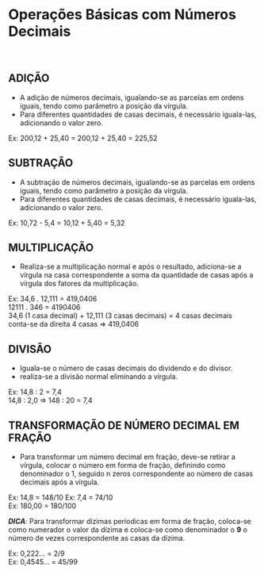 # Operações Básicas com Números Decimais

<br>

## ADIÇÃO
* A adição de números decimais, igualando-se as parcelas em ordens iguais, tendo como parâmetro a posição da vírgula.
* Para diferentes quantidades de casas decimais, é necessário iguala-las, adicionando o valor zero.

Ex: 200,12 + 25,40 =  200,12 + 25,40 = 225,52

## SUBTRAÇÃO
* A subtração de números decimais, igualando-se as parcelas em ordens iguais, tendo como parâmetro a posição da vírgula.
* Para diferentes quantidades de casas decimais, é necessário iguala-las, adicionando o valor zero.

Ex: 10,72 - 5,4 =  10,12 + 5,40 = 5,32

## MULTIPLICAÇÃO
* Realiza-se a multiplicação normal e após o resultado, adiciona-se a vírgula na casa correspondente a soma da quantidade de casas após a vírgula dos fatores da multiplicação.

Ex: 34,6 . 12,111 = 419,0406  
12111 . 346 = 4190406     
34,6 (1 casa decimal) + 12,111 (3 casas decimais) = 4 casas decimais  
conta-se da direita 4 casas => 419,0406

## DIVISÃO
* Iguala-se o número de casas decimais do dividendo e do divisor.
* realiza-se a divisão normal eliminando a vírgula.

Ex: 14,8 : 2 = 7,4  
14,8 : 2,0 => 148 : 20 = 7,4

## TRANSFORMAÇÃO DE NÚMERO DECIMAL EM FRAÇÃO
* Para transformar um número decimal em fração, deve-se retirar a vírgula, colocar o número em forma de fração, definindo como denominador o 1, seguido n zeros correspondente ao número de casas decimais após a vírgula.

Ex: 14,8 = 148/10
Ex: 7,4 = 74/10   
Ex: 180,00 = 180/100  

***DICA***: Para transformar dízimas períodicas em forma de fração, coloca-se como numerador o valor da dízima e coloca-se como denominador o **9** o número de vezes correspondente as casas da dízima.

Ex: 0,222... = 2/9  
Ex: 0,4545... = 45/99